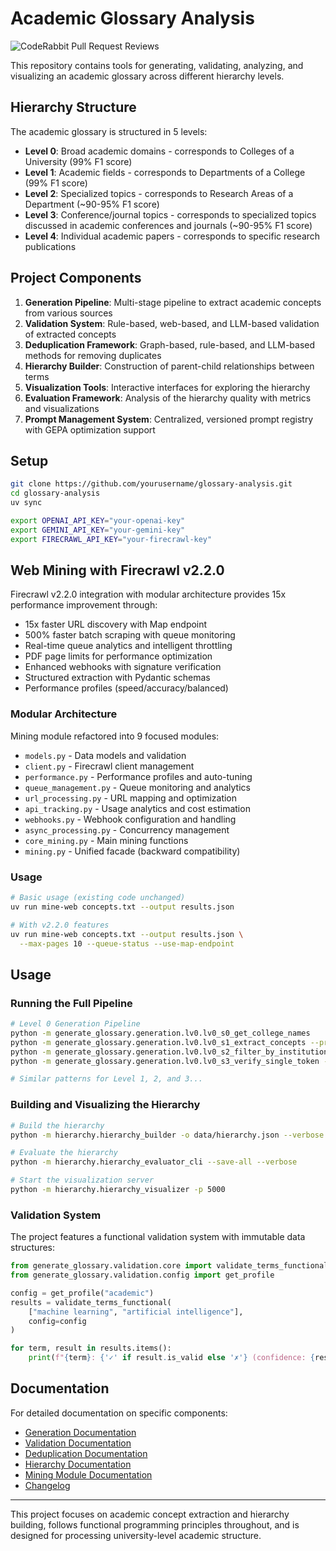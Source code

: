 # Academic Glossary Analysis

![CodeRabbit Pull Request Reviews](https://img.shields.io/coderabbit/prs/github/vkhangpham/glossary?utm_source=oss&utm_medium=github&utm_campaign=vkhangpham%2Fglossary&labelColor=171717&color=FF570A&link=https%3A%2F%2Fcoderabbit.ai&label=CodeRabbit+Reviews)

This repository contains tools for generating, validating, analyzing, and visualizing an academic glossary across different hierarchy levels.

## Hierarchy Structure

The academic glossary is structured in 5 levels:

- **Level 0**: Broad academic domains - corresponds to Colleges of a University (99% F1 score)
- **Level 1**: Academic fields - corresponds to Departments of a College (99% F1 score)
- **Level 2**: Specialized topics - corresponds to Research Areas of a Department (~90-95% F1 score)
- **Level 3**: Conference/journal topics - corresponds to specialized topics discussed in academic conferences and journals (~90-95% F1 score)
- **Level 4**: Individual academic papers - corresponds to specific research publications

## Project Components

1. **Generation Pipeline**: Multi-stage pipeline to extract academic concepts from various sources
2. **Validation System**: Rule-based, web-based, and LLM-based validation of extracted concepts
3. **Deduplication Framework**: Graph-based, rule-based, and LLM-based methods for removing duplicates
4. **Hierarchy Builder**: Construction of parent-child relationships between terms
5. **Visualization Tools**: Interactive interfaces for exploring the hierarchy
6. **Evaluation Framework**: Analysis of the hierarchy quality with metrics and visualizations
7. **Prompt Management System**: Centralized, versioned prompt registry with GEPA optimization support

## Setup

```bash
git clone https://github.com/yourusername/glossary-analysis.git
cd glossary-analysis
uv sync

export OPENAI_API_KEY="your-openai-key"
export GEMINI_API_KEY="your-gemini-key"
export FIRECRAWL_API_KEY="your-firecrawl-key"
```

## Web Mining with Firecrawl v2.2.0

Firecrawl v2.2.0 integration with modular architecture provides 15x performance improvement through:

- 15x faster URL discovery with Map endpoint
- 500% faster batch scraping with queue monitoring
- Real-time queue analytics and intelligent throttling
- PDF page limits for performance optimization
- Enhanced webhooks with signature verification
- Structured extraction with Pydantic schemas
- Performance profiles (speed/accuracy/balanced)

### Modular Architecture

Mining module refactored into 9 focused modules:

- `models.py` - Data models and validation
- `client.py` - Firecrawl client management
- `performance.py` - Performance profiles and auto-tuning
- `queue_management.py` - Queue monitoring and analytics
- `url_processing.py` - URL mapping and optimization
- `api_tracking.py` - Usage analytics and cost estimation
- `webhooks.py` - Webhook configuration and handling
- `async_processing.py` - Concurrency management
- `core_mining.py` - Main mining functions
- `mining.py` - Unified facade (backward compatibility)

### Usage

```bash
# Basic usage (existing code unchanged)
uv run mine-web concepts.txt --output results.json

# With v2.2.0 features
uv run mine-web concepts.txt --output results.json \
  --max-pages 10 --queue-status --use-map-endpoint
```

## Usage

### Running the Full Pipeline

```bash
# Level 0 Generation Pipeline
python -m generate_glossary.generation.lv0.lv0_s0_get_college_names
python -m generate_glossary.generation.lv0.lv0_s1_extract_concepts --provider openai
python -m generate_glossary.generation.lv0.lv0_s2_filter_by_institution_freq
python -m generate_glossary.generation.lv0.lv0_s3_verify_single_token --provider openai

# Similar patterns for Level 1, 2, and 3...
```

### Building and Visualizing the Hierarchy

```bash
# Build the hierarchy
python -m hierarchy.hierarchy_builder -o data/hierarchy.json --verbose

# Evaluate the hierarchy
python -m hierarchy.hierarchy_evaluator_cli --save-all --verbose

# Start the visualization server
python -m hierarchy.hierarchy_visualizer -p 5000
```

### Validation System

The project features a functional validation system with immutable data structures:

```python
from generate_glossary.validation.core import validate_terms_functional, ValidationConfig
from generate_glossary.validation.config import get_profile

config = get_profile("academic")
results = validate_terms_functional(
    ["machine learning", "artificial intelligence"],
    config=config
)

for term, result in results.items():
    print(f"{term}: {'✓' if result.is_valid else '✗'} (confidence: {result.confidence:.2f})")
```

## Documentation

For detailed documentation on specific components:

- [Generation Documentation](generate_glossary/generation/README.md)
- [Validation Documentation](generate_glossary/validation/README.md)
- [Deduplication Documentation](generate_glossary/deduplication/README.md)
- [Hierarchy Documentation](hierarchy/README.md)
- [Mining Module Documentation](generate_glossary/mining/README.md)
- [Changelog](CHANGELOG.md)

---

This project focuses on academic concept extraction and hierarchy building, follows functional programming principles throughout, and is designed for processing university-level academic structure.

